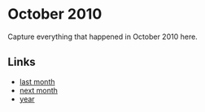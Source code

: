 # October 2010

Capture everything that happened in October 2010 here.

## Links
- [last month](calendar/months/2010-09.md)
- [next month](calendar/months/2010-11.md)
- [year](calendar/years/2010.md)